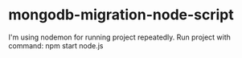 # mongodb-migration-node-script

I'm using nodemon for running project repeatedly. 
Run project with command: npm start node.js
